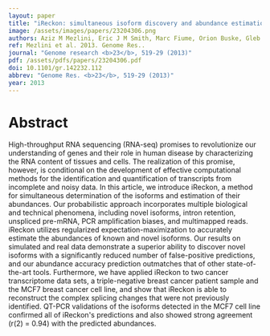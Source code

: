 ```yaml
---
layout: paper
title: "iReckon: simultaneous isoform discovery and abundance estimation from RNA-seq data."
image: /assets/images/papers/23204306.png
authors: Aziz M Mezlini, Eric J M Smith, Marc Fiume, Orion Buske, Gleb L Savich, Sohrab Shah, Sam Aparicio, Derek Y Chiang, Anna Goldenberg, Michael Brudno
ref: Mezlini et al. 2013. Genome Res..
journal: "Genome research <b>23</b>, 519-29 (2013)"
pdf: /assets/pdfs/papers/23204306.pdf
doi: 10.1101/gr.142232.112
abbrev: "Genome Res. <b>23</b>, 519-29 (2013)"
year: 2013
---
```


<div data-badge-popover="right" data-badge-type="medium-donut" data-doi="10.1101/gr.142232.112" data-hide-no-mentions="true" class="altmetric-embed"></div>

# Abstract

High-throughput RNA sequencing (RNA-seq) promises to revolutionize our understanding of genes and their role in human disease by characterizing the RNA content of tissues and cells. The realization of this promise, however, is conditional on the development of effective computational methods for the identification and quantification of transcripts from incomplete and noisy data. In this article, we introduce iReckon, a method for simultaneous determination of the isoforms and estimation of their abundances. Our probabilistic approach incorporates multiple biological and technical phenomena, including novel isoforms, intron retention, unspliced pre-mRNA, PCR amplification biases, and multimapped reads. iReckon utilizes regularized expectation-maximization to accurately estimate the abundances of known and novel isoforms. Our results on simulated and real data demonstrate a superior ability to discover novel isoforms with a significantly reduced number of false-positive predictions, and our abundance accuracy prediction outmatches that of other state-of-the-art tools. Furthermore, we have applied iReckon to two cancer transcriptome data sets, a triple-negative breast cancer patient sample and the MCF7 breast cancer cell line, and show that iReckon is able to reconstruct the complex splicing changes that were not previously identified. QT-PCR validations of the isoforms detected in the MCF7 cell line confirmed all of iReckon's predictions and also showed strong agreement (r(2) = 0.94) with the predicted abundances.

